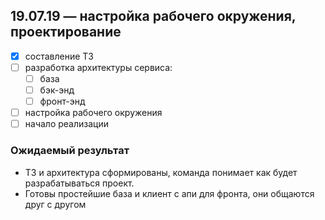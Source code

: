 ## 19.07.19 — настройка рабочего окружения, проектирование

* [x] составление ТЗ
* [ ] разработка архитектуры сервиса:
  * [ ] база
  * [ ] бэк-энд
  * [ ] фронт-энд
* [ ] настройка рабочего окружения
* [ ] начало реализации

### Ожидаемый результат

* ТЗ и архитектура сформированы, команда понимает как будет разрабатываться проект.
* Готовы простейшие база и клиент с апи для фронта, они общаются друг с другом

